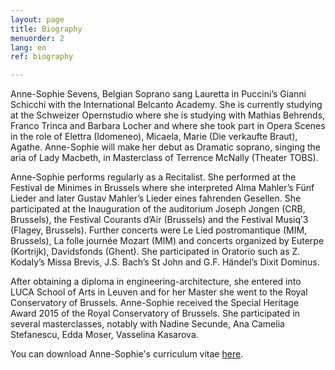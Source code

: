 ```yaml
---
layout: page
title: Biography
menuorder: 2
lang: en
ref: biography

---
```



Anne-Sophie Sevens, Belgian Soprano sang Lauretta in Puccini’s Gianni Schicchi with the International Belcanto Academy. 
She is currently studying at the Schweizer Opernstudio where she is studying with Mathias Behrends, Franco Trinca and Barbara Locher and where she took part in Opera Scenes in the role of Elettra (Idomeneo), Micaela, Marie (Die verkaufte Braut), Agathe.
Anne-Sophie will make her debut as Dramatic soprano, singing the aria of Lady Macbeth, in Masterclass of Terrence McNally (Theater TOBS).

Anne-Sophie performs regularly as a Recitalist. She performed at the Festival de Minimes in Brussels where she interpreted Alma Mahler’s Fünf Lieder and later Gustav Mahler’s Lieder eines fahrenden Gesellen. She participated at the Inauguration of the auditorium Joseph Jongen (CRB, Brussels), the Festival Courants d’Air (Brussels) and the Festival Musiq’3 (Flagey, Brussels). Further concerts were Le Lied postromantique (MIM, Brussels), La folle journée Mozart (MIM) and concerts organized by Euterpe (Kortrijk), Davidsfonds (Ghent). She participated in Oratorio such as Z. Kodaly’s Missa Brevis, J.S. Bach’s St John and G.F. Händel’s Dixit Dominus.

After obtaining a diploma in engineering-architecture, she entered into LUCA School of Arts in Leuven and for her Master she went to the Royal Conservatory of Brussels. Anne-Sophie received the Special Heritage Award 2015 of the Royal Conservatory of Brussels. She participated in several masterclasses, notably with Nadine Secunde, Ana Camelia Stefanescu, Edda Moser, Vasselina Kasarova.

You can download Anne-Sophie's curriculum vitae [here](assets/CV.pdf).
